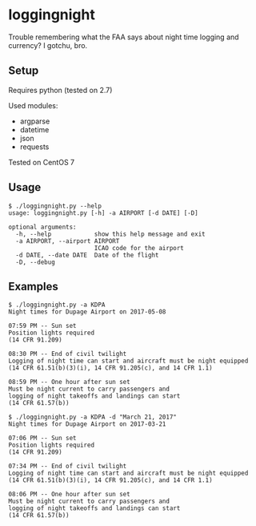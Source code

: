 # loggingnight
Trouble remembering what the FAA says about night time logging and currency?  I gotchu, bro.

## Setup
Requires python (tested on 2.7)

Used modules:
 - argparse
 - datetime
 - json
 - requests

Tested on CentOS 7

## Usage
```
$ ./loggingnight.py --help
usage: loggingnight.py [-h] -a AIRPORT [-d DATE] [-D]

optional arguments:
  -h, --help            show this help message and exit
  -a AIRPORT, --airport AIRPORT
                        ICAO code for the airport
  -d DATE, --date DATE  Date of the flight
  -D, --debug
  ```

## Examples
```
$ ./loggingnight.py -a KDPA
Night times for Dupage Airport on 2017-05-08

07:59 PM -- Sun set
Position lights required
(14 CFR 91.209)

08:30 PM -- End of civil twilight
Logging of night time can start and aircraft must be night equipped
(14 CFR 61.51(b)(3)(i), 14 CFR 91.205(c), and 14 CFR 1.1)

08:59 PM -- One hour after sun set
Must be night current to carry passengers and
logging of night takeoffs and landings can start
(14 CFR 61.57(b))
```

```
$ ./loggingnight.py -a KDPA -d "March 21, 2017"
Night times for Dupage Airport on 2017-03-21

07:06 PM -- Sun set
Position lights required
(14 CFR 91.209)

07:34 PM -- End of civil twilight
Logging of night time can start and aircraft must be night equipped
(14 CFR 61.51(b)(3)(i), 14 CFR 91.205(c), and 14 CFR 1.1)

08:06 PM -- One hour after sun set
Must be night current to carry passengers and
logging of night takeoffs and landings can start
(14 CFR 61.57(b))
```
